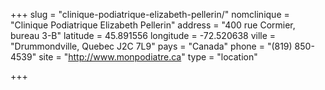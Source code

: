 +++
slug = "clinique-podiatrique-elizabeth-pellerin/"
nomclinique = "Clinique Podiatrique Elizabeth Pellerin"
address = "400 rue Cormier, bureau 3-B"
latitude = 45.891556
longitude = -72.520638
ville = "Drummondville, Quebec J2C 7L9"
pays = "Canada"
phone = "(819) 850-4539"
site = "http://www.monpodiatre.ca"
type = "location"

+++

